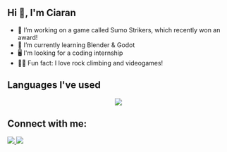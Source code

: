 ## Hi 👋, I'm Ciaran

- 🔭 I’m working on a game called Sumo Strikers, which recently won an award!
- 🌱 I’m currently learning Blender & Godot
- 🖥 I'm looking for a coding internship 
- 🧗‍♂️ Fun fact: I love rock climbing and videogames!

## Languages I've used
<p align="center">
  <a href="https://skillicons.dev">
    <img src="https://skillicons.dev/icons?i=godot,blender,c,python,postgres,java,git,bash,css,html,js,php&perline=6" />
  </a>
</p>

## Connect with me:
<a href="https://www.linkedin.com/in/ciaran-coyne-0b6233202/">
  <img src="https://skillicons.dev/icons?i=linkedin"/>
</a>
<a href="mailto: ciaran.coyne101@gmail.com">
  <img src="https://skillicons.dev/icons?i=gmail"/>
</a>


<!--
**C22416392/C22416392** is a ✨ _special_ ✨ repository because its `README.md` (this file) appears on your GitHub profile.

Here are some ideas to get you started:

- 🔭 I’m currently working on ...
- 🌱 I’m currently learning ...
- 👯 I’m looking to collaborate on ...
- 🤔 I’m looking for help with ...
- 💬 Ask me about ...
- 📫 How to reach me: ...
- 😄 Pronouns: ...
- ⚡ Fun fact: ...
-->
